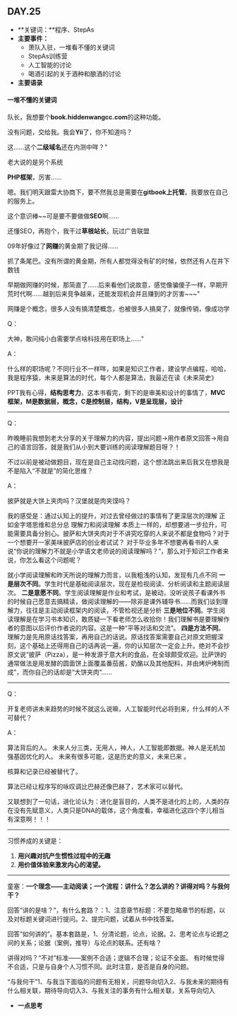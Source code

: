 ## DAY.25
+ **关键词：**程序、StepAs
+ **主要事件：**
    + 萧队入驻，一堆看不懂的关键词
    + StepAs训练营
    + 人工智能的讨论
    + 喝酒引起的关于酒种和酿酒的讨论
+ **主要语录**

#### 一堆不懂的关键词

队长，我想要个**book.hiddenwangcc.com**的这种功能。

没有问题，交给我。我会**Yii**了，你不知道吗？

这……这个**二级域名**还在内测中咩？"

老大说的是另个系统

**PHP框架**，厉害……

嗯。我们明天跟雷大协商下，要不然我总是需要在**gitbook上托管**。我要放在自己的服务上。

这个意识棒~~可是要不要做做**SEO**啊……

还懂SEO，再抱个，我干过**草根站长**，玩过广告联盟

09年好像过了**网赚**的黄金期了我记得……

抓了条尾巴。没有所谓的黄金期，所有人都觉得没有矿的时候，依然还有人在井下数钱

早期做网赚的时候，那简直了……后来看他们说故意，感觉像骗傻子一样，早期开荒时代啊……越到后来竞争越来，还能发现机会并且赚到的才厉害~~~"

网赚是个概念，很多人没有搞清楚概念，也被很多人搞臭了，就像传销，像成功学

Q：

大神，敢问纯小白需要学点啥科技用在职场上……"

A：

什么样的职场呢？不同行业不一样咩，如果是知识工作者，建设学点编程，哈哈，我是程序猿，未来是算法的时代，每个人都是算法，我最近在读《未来简史》

PPT我有心得，**结构思考力**，这本书看完，剩下的是审美和设计的事情了，**MVC框架，M是数据层，概念，C是控制层，结构，V是呈现层，设计**

- - - - ------

Q：

昨晚睡前我想到老大分享的关于理解力的内容，提出问题→用作者原文回答→用自己的语言回答，就是我们从小到大要训练的阅读理解题目呀？！

不过以前是被动做题目，现在是自己主动找问题，这个想法跳出来后我又在想我是不是陷入“不就是”的简化思维？

A：

披萨就是大饼上夹肉吗？汉堡就是肉夹馍吗？

我的感受是：通过认知上的提升，对过去曾经做过的事情有了更深层次的理解
正如金字塔思维和总分总
理解力和阅读理解
本质上一样的，却想要进一步拉升，可能需要具备分别心。披萨和大饼夹肉对于不讲究吃穿的人来说不都是食物吗？对于一个想要开一家美味披萨店的创业者试试？
对于毕业多年不想要再看书的人来说“你说的理解力不就是小学语文老师说的阅读理解吗？”，那么对于知识工作者来说，你怎么看这个问题呢？

就小学阅读理解和昨天所说的理解力而言，以我粗浅的认知，发现有几点不同
**一是层次不同**。学生时代是基础阅读层次，现在是检视阅读、分析阅读和主题阅读层次。
**二是意愿不同**。学生阅读理解是作业和考试，是被动，没听说孩子看课外书的时候自己愿意去搞精读，做阅读理解的——除非是课外辅导书……而我们谈到理解力，往往是主动阅读框架内的阅读，不管检视还是分析
**三是地位不同**。学生阅读理解是在学习书本知识，敢质疑一下看老师怎么收拾你！我们理解书是要理解作者的意图以后评价作者说的内容。这是一种“平等对话和交流”。
**四是方法不同**。理解力是先用原话找答案，再用自己的话说。原话找答案需要自己对原文把握深刻，这个基础上还得用自己的话再说一遍，你的认知层次一定会上升。绝对不会抄原文说“披萨（Pizza），是一种发源于意大利的食品，在全球颇受欢迎。比萨饼的通常做法是用发酵的圆面饼上面覆盖番茄酱，奶酪以及其他配料，并由烤炉烤制而成”，而你自己的话却是“大饼夹肉”……

- - - - --------

Q：

开复老师讲未来趋势的时候不就这么说嘛，人工智能时代必将到来，什么样的人不可替代？

A：

算法背后的人。
未来人分三类，无用人，神人，人工智能即数据。神人是无机加强基因优化的人。
未来有很多可能，这是历史的意义，未来已来 。

核算和记录已经被替代了。

算法已经让程序写的咏叹调比巴赫还像巴赫了，艺术家可以替代。

又联想到了一句话，进化论认为：进化是盲目的，人类不是进化的上的，人类的存在没有先赋意义，人类只是DNA的载体，这个角度看，幸福进化这四个字儿相当有深意啊！！！

- - - - --------

习惯养成的关键是：
1. **用兴趣对抗产生惯性过程中的无趣**
2. **用价值体验来激发内心的渴望。**

- - - - ------

童塞：**一个理念——主动阅读；一个流程：讲什么？怎么讲的？讲得对吗？与我何干？**

回答“讲的是啥？”，有什么套路？：1、注意章节标题：不要忽略章节的标题，以及对标题关键词进行提问。2、提完问题，试着从书中找答案。

回答“如何讲的”。基本套路是，1、分清论题，论点，论据。2、思考论点与论题之间的关系；论据（案例，推导）与论点的联系。还有啥？

讲得对吗？“不对”标准——案例不合适；逻辑不合理；论证不全面。
有时候觉得不合适，只是与自身个人习惯不同。此时注意，是否是自身的问题。

“与我何干”1、与我当下面临的问题有无相关，问题导向切入2、与我未来的期待有什么相关联，期待导向切入3、与我关注的事务有什么相关联，关系导向切入


+ **一点思考**


